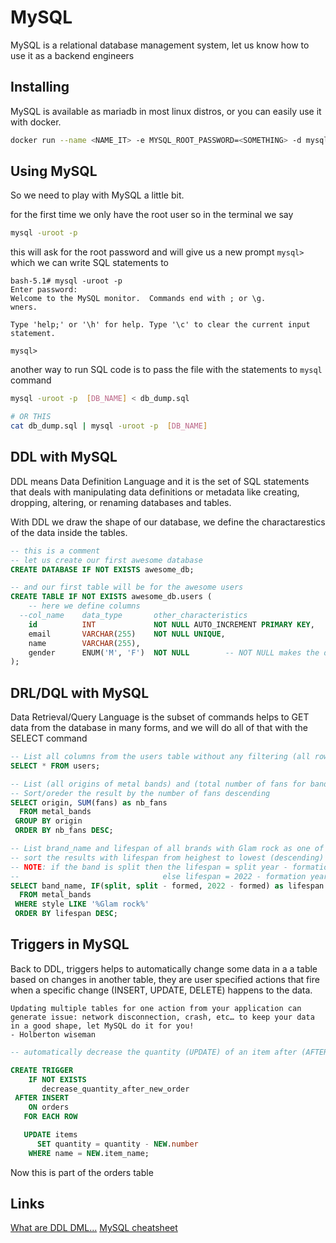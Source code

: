 # MySQL
MySQL is a relational database management system, let us know how to use it as a backend engineers

## Installing 
MySQL is available as mariadb in most linux distros, or you can easily use it with docker.

```sh
docker run --name <NAME_IT> -e MYSQL_ROOT_PASSWORD=<SOMETHING> -d mysql:<TAG>
```


## Using MySQL
So we need to play with MySQL a little bit.

for the first time we only have the root user so in the terminal we say
```sh
mysql -uroot -p
```

this will ask for the root password and will give us a new prompt `mysql> ` which we can write SQL statements to
```mysql
bash-5.1# mysql -uroot -p
Enter password:
Welcome to the MySQL monitor.  Commands end with ; or \g.
wners.

Type 'help;' or '\h' for help. Type '\c' to clear the current input statement.

mysql>

```

another way to run SQL code is to pass the file with the statements to `mysql` command
```sh
mysql -uroot -p  [DB_NAME] < db_dump.sql
```
```sh
# OR THIS
cat db_dump.sql | mysql -uroot -p  [DB_NAME]
```

## DDL with MySQL
DDL means Data Definition Language and it is the set of SQL statements that deals with manipulating data definitions or metadata like creating, dropping, altering, or renaming databases and tables.

With DDL we draw the shape of our database, we define the charactarestics of the data inside the tables.

```sql
-- this is a comment
-- let us create our first awesome database
CREATE DATABASE IF NOT EXISTS awesome_db;

-- and our first table will be for the awesome users
CREATE TABLE IF NOT EXISTS awesome_db.users (
    -- here we define columns
  --col_name    data_type       other_characteristics
    id          INT             NOT NULL AUTO_INCREMENT PRIMARY KEY,
    email       VARCHAR(255)    NOT NULL UNIQUE,
    name        VARCHAR(255),
    gender      ENUM('M', 'F')  NOT NULL        -- NOT NULL makes the default 'M' (the first value)
);
```


## DRL/DQL with MySQL
Data Retrieval/Query Language is the subset of commands helps to GET data from the database in many forms, and we will do all of that with the SELECT command

```sql
-- List all columns from the users table without any filtering (all rows also)
SELECT * FROM users;

-- List (all origins of metal bands) and (total number of fans for bands in that origin)
-- Sort/oreder the result by the number of fans descending
SELECT origin, SUM(fans) as nb_fans
  FROM metal_bands
 GROUP BY origin
 ORDER BY nb_fans DESC;

-- List brand_name and lifespan of all brands with Glam rock as one of thier styles,
-- sort the results with lifespan from heighest to lowest (descending)
-- NOTE: if the band is split then the lifespan = split year - formation year
--                                else lifespan = 2022 - formation year
SELECT band_name, IF(split, split - formed, 2022 - formed) as lifespan
  FROM metal_bands
 WHERE style LIKE '%Glam rock%'
 ORDER BY lifespan DESC;
```


## Triggers in MySQL
Back to DDL, triggers helps to automatically change some data in a a table based on changes in another table, they are user specified actions that fire when a specific change (INSERT, UPDATE, DELETE) happens to the data.


    Updating multiple tables for one action from your application can generate issue: network disconnection, crash, etc… to keep your data in a good shape, let MySQL do it for you!
    - Holberton wiseman


```sql
-- automatically decrease the quantity (UPDATE) of an item after (AFTER) adding (INSERT) a new order

CREATE TRIGGER
    IF NOT EXISTS
       decrease_quantity_after_new_order
 AFTER INSERT
    ON orders
   FOR EACH ROW

   UPDATE items
      SET quantity = quantity - NEW.number
    WHERE name = NEW.item_name;
```

Now this is part of the orders table

## Links
[What are DDL DML...](https://stackoverflow.com/questions/2578194/what-are-ddl-and-dml#2578207)
[MySQL cheatsheet](https://devhints.io)

